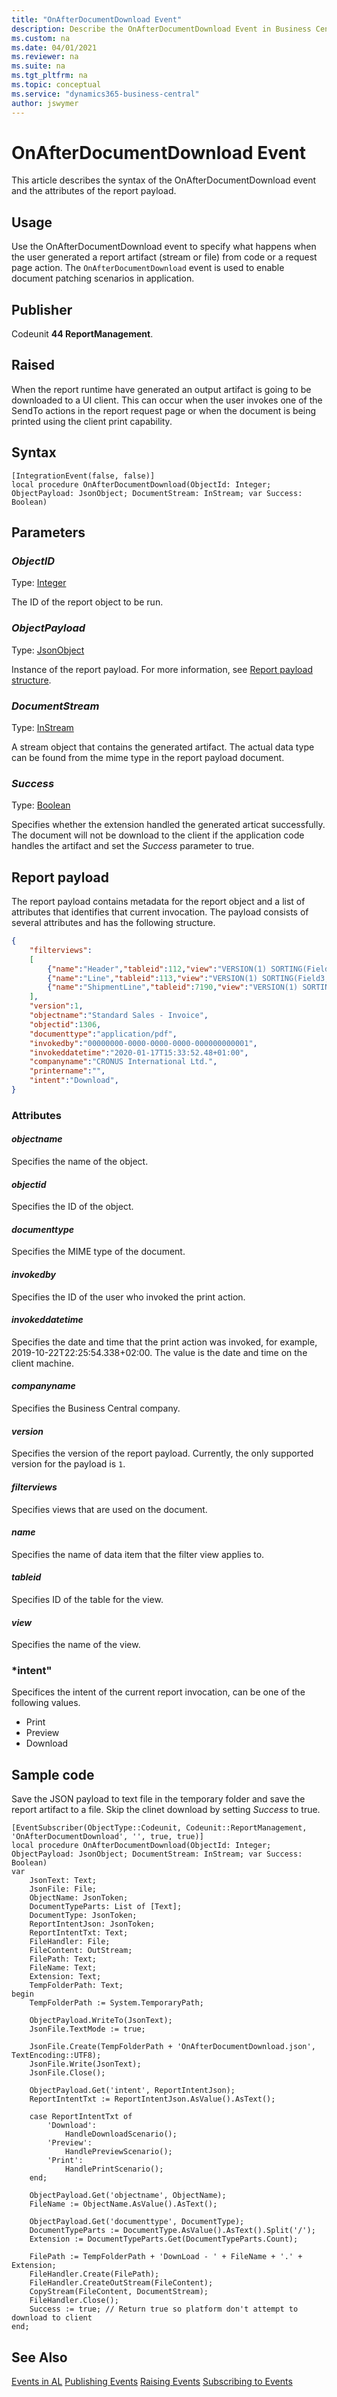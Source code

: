 ```yaml
---
title: "OnAfterDocumentDownload Event"
description: Describe the OnAfterDocumentDownload Event in Business Central.
ms.custom: na
ms.date: 04/01/2021
ms.reviewer: na
ms.suite: na
ms.tgt_pltfrm: na
ms.topic: conceptual
ms.service: "dynamics365-business-central"
author: jswymer
---
```

# OnAfterDocumentDownload Event

This article describes the syntax of the OnAfterDocumentDownload event and the attributes of the report payload.

## Usage

Use the OnAfterDocumentDownload event to specify what happens when the user generated a report artifact (stream or file) from code or a request page action. The `OnAfterDocumentDownload` event is used to enable document patching scenarios in application.

## Publisher

Codeunit **44 ReportManagement**.

## Raised

When the report runtime have generated an output artifact is going to be downloaded to a UI client. This can occur when the user invokes one of the SendTo actions in the report request page or when the document is being printed using the client print capability.

## Syntax

```AL
[IntegrationEvent(false, false)]
local procedure OnAfterDocumentDownload(ObjectId: Integer; ObjectPayload: JsonObject; DocumentStream: InStream; var Success: Boolean)
```

## Parameters

### *ObjectID*

Type: [Integer](methods-auto/integer/integer-data-type.md)

The ID of the report object to be run.

### *ObjectPayload*

Type: [JsonObject](methods-auto/jsonobject/jsonobject-data-type.md)

Instance of the report payload. For more information, see [Report payload structure](#reportpayload).

### *DocumentStream*

Type: [InStream](methods-auto/instream/instream-data-type.md)

A stream object that contains the generated artifact. The actual data type can be found from the mime type in the report payload document.

### *Success*

Type: [Boolean](methods-auto/boolean/boolean-data-type.md)

Specifies whether the extension handled the generated articat successfully. The document will not be download to the client if the application code handles the artifact and set the *Success* parameter to true.

## <a name="reportpayload"></a>Report payload

The report payload contains metadata for the report object and a list of attributes that identifies that current invocation. The payload consists of several attributes and has the following structure.

```json
{
    "filterviews":
    [
        {"name":"Header","tableid":112,"view":"VERSION(1) SORTING(Field3) WHERE(Field3=1(103027))"},
        {"name":"Line","tableid":113,"view":"VERSION(1) SORTING(Field3,Field4) WHERE(Field4=1(0..10000))"},
        {"name":"ShipmentLine","tableid":7190,"view":"VERSION(1) SORTING(Field1,Field2,Field3) WHERE(Field2=1(10000))"}
    ],
    "version":1,
    "objectname":"Standard Sales - Invoice",
    "objectid":1306,
    "documenttype":"application/pdf",
    "invokedby":"00000000-0000-0000-0000-000000000001",
    "invokeddatetime":"2020-01-17T15:33:52.48+01:00",
    "companyname":"CRONUS International Ltd.",
    "printername":"",
    "intent":"Download",
}

```

<!--
{
    "filterviews":
    [
        {
            "name":"[DATA_ITEM_NAME]",
            "tableid":"[TABLE_ID]",
            "view":"[FILTER_VIEW]"
        }
    ],
    "version":1,
    "objectname":"[OBJECT_NAME]",
    "objectid":[REPORT_ID],
    "documenttype":"[MIME_TYPE]",
    "invokedby":"[SESSION_USER_ID]",
    "invokeddatetime":"[CLENT_LOCAL_DATETIME]", // for example, "2019-10-22T22:25:54.338+02:00"
    "printername":"My Printer",
    "companyname":"[COMPANY_NAME]",
    "intent":"[REPORTINTENT]", // platform enum type serialized as string 'None|Print|Preview|Save|Schedule|Download|Parameters'

}

```
-->

### Attributes

#### *objectname*

Specifies the name of the object.

#### *objectid*

Specifies the ID of the object.

#### *documenttype*

Specifies the MIME type of the document.

#### *invokedby*

Specifies the ID of the user who invoked the print action.

#### *invokeddatetime*

Specifies the date and time that the print action was invoked, for example, 2019-10-22T22:25:54.338+02:00. The value is the date and time on the client machine.

#### *companyname*

Specifies the Business Central company.

#### *version*

Specifies the version of the report payload. Currently, the only supported version for the payload is `1`.

#### *filterviews*

Specifies views that are used on the document.

#### *name*

Specifies the name of data item that the filter view applies to.

#### *tableid*

Specifies ID of the table for the view.

#### *view*

Specifies the name of the view.

### *intent"

Specifices the intent of the current report invocation, can be one of the following values.

- Print
- Preview
- Download

## Sample code

Save the JSON payload to text file in the temporary folder and save the report artifact to a file. Skip the clinet download by setting _Success_ to true.

```AL
[EventSubscriber(ObjectType::Codeunit, Codeunit::ReportManagement, 'OnAfterDocumentDownload', '', true, true)]
local procedure OnAfterDocumentDownload(ObjectId: Integer; ObjectPayload: JsonObject; DocumentStream: InStream; var Success: Boolean)
var
    JsonText: Text;
    JsonFile: File;
    ObjectName: JsonToken;
    DocumentTypeParts: List of [Text];
    DocumentType: JsonToken;
    ReportIntentJson: JsonToken;
    ReportIntentTxt: Text;
    FileHandler: File;
    FileContent: OutStream;
    FilePath: Text;
    FileName: Text;
    Extension: Text;
    TempFolderPath: Text;
begin
    TempFolderPath := System.TemporaryPath;

    ObjectPayload.WriteTo(JsonText);
    JsonFile.TextMode := true;

    JsonFile.Create(TempFolderPath + 'OnAfterDocumentDownload.json', TextEncoding::UTF8);
    JsonFile.Write(JsonText);
    JsonFile.Close();

    ObjectPayload.Get('intent', ReportIntentJson);
    ReportIntentTxt := ReportIntentJson.AsValue().AsText();

    case ReportIntentTxt of
        'Download':
            HandleDownloadScenario();
        'Preview':
            HandlePreviewScenario();
        'Print':
            HandlePrintScenario();
    end;

    ObjectPayload.Get('objectname', ObjectName);
    FileName := ObjectName.AsValue().AsText();

    ObjectPayload.Get('documenttype', DocumentType);
    DocumentTypeParts := DocumentType.AsValue().AsText().Split('/');
    Extension := DocumentTypeParts.Get(DocumentTypeParts.Count);

    FilePath := TempFolderPath + 'DownLoad - ' + FileName + '.' + Extension;
    FileHandler.Create(FilePath);
    FileHandler.CreateOutStream(FileContent);
    CopyStream(FileContent, DocumentStream);
    FileHandler.Close();
    Success := true; // Return true so platform don't attempt to download to client
end;
```

## See Also

<!-- [Working With and Troubleshooting Payloads](devenv-reports-troubleshoot-printing.md)   -->
<!-- [Developing Printer Extensions Overview](devenv-reports-printing.md)   -->
<!-- [Creating a Printer Extension](devenv-reports-create-printer-extension.md)   -->
[Events in AL](devenv-events-in-al.md)
[Publishing Events](devenv-publishing-events.md)
[Raising Events](devenv-raising-events.md)
[Subscribing to Events](devenv-subscribing-to-events.md)
